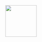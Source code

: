 <div id="header" align="center">
  <img src="https://media.giphy.com/media/v1.Y2lkPTc5MGI3NjExd3o5b3d1OGwyY2x0eTV6NzduaDI5dHpsMGd4aGxzeGhlNTR1dzRyeiZlcD12MV9pbnRlcm5hbF9naWZfYnlfaWQmY3Q9Zw/u2pmTWUi0MXjyrMaVj/giphy.gif" width="100"/>
</div>
